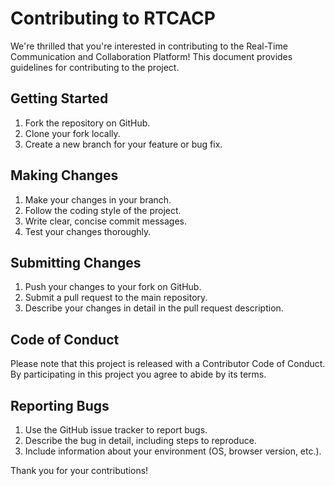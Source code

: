 # Contributing to RTCACP

We're thrilled that you're interested in contributing to the Real-Time Communication and Collaboration Platform! This document provides guidelines for contributing to the project.

## Getting Started

1. Fork the repository on GitHub.
2. Clone your fork locally.
3. Create a new branch for your feature or bug fix.

## Making Changes

1. Make your changes in your branch.
2. Follow the coding style of the project.
3. Write clear, concise commit messages.
4. Test your changes thoroughly.

## Submitting Changes

1. Push your changes to your fork on GitHub.
2. Submit a pull request to the main repository.
3. Describe your changes in detail in the pull request description.

## Code of Conduct

Please note that this project is released with a Contributor Code of Conduct. By participating in this project you agree to abide by its terms.

## Reporting Bugs

1. Use the GitHub issue tracker to report bugs.
2. Describe the bug in detail, including steps to reproduce.
3. Include information about your environment (OS, browser version, etc.).

Thank you for your contributions!
